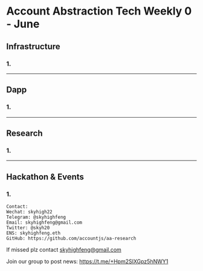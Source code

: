 # Account Abstraction Tech Weekly 0 - June


## Infrastructure

### 1. 


---

## Dapp

### 1. 


---
## Research

### 1. 


---
## Hackathon & Events

### 1. 

```
Contact:
Wechat: skyhigh22
Telegram: @skyhighfeng
Email: skyhighfeng@gmail.com
Twitter: @skyh20
ENS: skyhighfeng.eth
GitHub: https://github.com/accountjs/aa-research
```

If missed plz contact skyhighfeng@gmail.com

Join our group to post news: https://t.me/+Hpm2SIXGpz5hNWY1